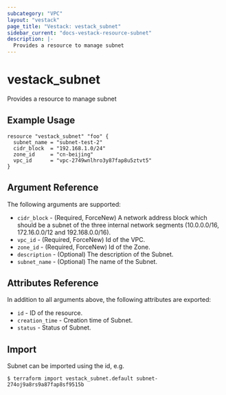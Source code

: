 ```yaml
---
subcategory: "VPC"
layout: "vestack"
page_title: "Vestack: vestack_subnet"
sidebar_current: "docs-vestack-resource-subnet"
description: |-
  Provides a resource to manage subnet
---
```

# vestack_subnet
Provides a resource to manage subnet
## Example Usage
```hcl
resource "vestack_subnet" "foo" {
  subnet_name = "subnet-test-2"
  cidr_block  = "192.168.1.0/24"
  zone_id     = "cn-beijing"
  vpc_id      = "vpc-2749wnlhro3y87fap8u5ztvt5"
}
```
## Argument Reference
The following arguments are supported:
* `cidr_block` - (Required, ForceNew) A network address block which should be a subnet of the three internal network segments (10.0.0.0/16, 172.16.0.0/12 and 192.168.0.0/16).
* `vpc_id` - (Required, ForceNew) Id of the VPC.
* `zone_id` - (Required, ForceNew) Id of the Zone.
* `description` - (Optional) The description of the Subnet.
* `subnet_name` - (Optional) The name of the Subnet.

## Attributes Reference
In addition to all arguments above, the following attributes are exported:
* `id` - ID of the resource.
* `creation_time` - Creation time of Subnet.
* `status` - Status of Subnet.


## Import
Subnet can be imported using the id, e.g.
```
$ terraform import vestack_subnet.default subnet-274oj9a8rs9a87fap8sf9515b
```

